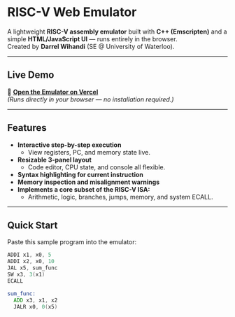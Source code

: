 # RISC-V Web Emulator

A lightweight **RISC-V assembly emulator** built with **C++ (Emscripten)** and a simple **HTML/JavaScript UI** — runs entirely in the browser.  
Created by **Darrel Wihandi** (SE @ University of Waterloo).

---

## Live Demo

🔗 **[Open the Emulator on Vercel](https://riscv-emulator.vercel.app/)**  
*(Runs directly in your browser — no installation required.)*

---

## Features

- **Interactive step-by-step execution**
  - View registers, PC, and memory state live.
- **Resizable 3-panel layout**
  - Code editor, CPU state, and console all flexible.
- **Syntax highlighting for current instruction**
- **Memory inspection and misalignment warnings**
- **Implements a core subset of the RISC-V ISA:**
  - Arithmetic, logic, branches, jumps, memory, and system ECALL.

---

## Quick Start

Paste this sample program into the emulator:

```asm
ADDI x1, x0, 5
ADDI x2, x0, 10
JAL x5, sum_func
SW x3, 3(x1)
ECALL

sum_func:
  ADD x3, x1, x2
  JALR x0, 0(x5)
